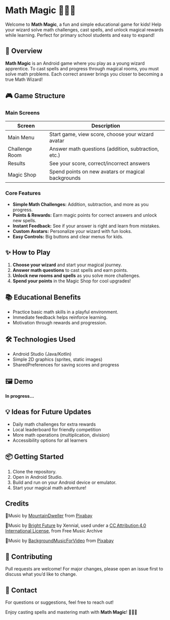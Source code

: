 # Math Magic 🧙‍♂️✨

Welcome to **Math Magic**, a fun and simple educational game for kids! Help your wizard solve math challenges, cast spells, and unlock magical rewards while learning. Perfect for primary school students and easy to expand!

## 🚀 Overview

**Math Magic** is an Android game where you play as a young wizard apprentice. To cast spells and progress through magical rooms, you must solve math problems. Each correct answer brings you closer to becoming a true Math Wizard!

## 🎮 Game Structure

### Main Screens

| Screen             | Description                                                |
|--------------------|-----------------------------------------------------------|
| Main Menu          | Start game, view score, choose your wizard avatar         |
| Challenge Room     | Answer math questions (addition, subtraction, etc.)       |
| Results            | See your score, correct/incorrect answers                 |
| Magic Shop         | Spend points on new avatars or magical backgrounds        |

### Core Features

- **Simple Math Challenges:** Addition, subtraction, and more as you progress.
- **Points & Rewards:** Earn magic points for correct answers and unlock new spells.
- **Instant Feedback:** See if your answer is right and learn from mistakes.
- **Custom Avatars:** Personalize your wizard with fun looks.
- **Easy Controls:** Big buttons and clear menus for kids.

## ✨ How to Play

1. **Choose your wizard** and start your magical journey.
2. **Answer math questions** to cast spells and earn points.
3. **Unlock new rooms and spells** as you solve more challenges.
4. **Spend your points** in the Magic Shop for cool upgrades!

## 📚 Educational Benefits

- Practice basic math skills in a playful environment.
- Immediate feedback helps reinforce learning.
- Motivation through rewards and progression.

## 🛠️ Technologies Used

- Android Studio (Java/Kotlin)
- Simple 2D graphics (sprites, static images)
- SharedPreferences for saving scores and progress

## 🖼️ Demo

**In progress...**

## 💡 Ideas for Future Updates

- Daily math challenges for extra rewards
- Local leaderboard for friendly competition
- More math operations (multiplication, division)
- Accessibility options for all learners

## 📦 Getting Started

1. Clone the repository.
2. Open in Android Studio.
3. Build and run on your Android device or emulator.
4. Start your magical math adventure!

## Credits 

🎵Music by <a href="https://pixabay.com/users/mountaindweller-16471232/?utm_source=link-attribution&utm_medium=referral&utm_campaign=music&utm_content=192725">MountainDweller</a> from <a href="https://pixabay.com//?utm_source=link-attribution&utm_medium=referral&utm_campaign=music&utm_content=192725">Pixabay</a>

🎵Music by <a href="https://freemusicarchive.org/music/xennial/single/bright-future/">Bright Future</a> by Xennial, used under a <a href="https://creativecommons.org/licenses/by/4.0/">CC Attribution 4.0 International License</a>, from Free Music Archive

🎵Music by <a href="https://pixabay.com/users/backgroundmusicforvideo-46826676/?utm_source=link-attribution&utm_medium=referral&utm_campaign=music&utm_content=368071">BackgroundMusicForVideo</a> from <a href="https://pixabay.com/music//?utm_source=link-attribution&utm_medium=referral&utm_campaign=music&utm_content=368071">Pixabay</a>


## 🤝 Contributing

Pull requests are welcome! For major changes, please open an issue first to discuss what you’d like to change.

## 📩 Contact

For questions or suggestions, feel free to reach out!

Enjoy casting spells and mastering math with **Math Magic**! 🧙‍♀️✨
